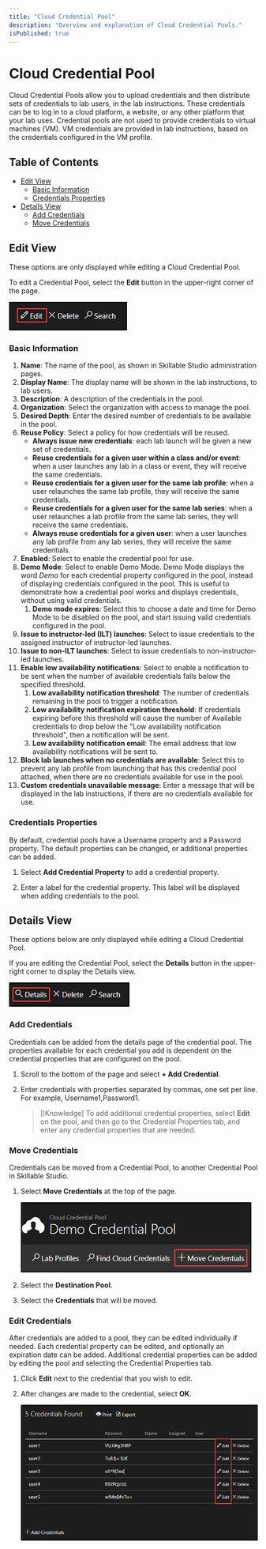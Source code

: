 ```yaml
---
title: "Cloud Credential Pool"
description: "Overview and explanation of Cloud Credential Pools."
isPublished: true
---
```


# Cloud Credential Pool 

Cloud Credential Pools allow you to upload credentials and then distribute sets of credentials to lab users, in the lab instructions. These credentials can be to log in to a cloud platform, a website, or any other platform that your lab uses. Credential pools are not used to provide credentials to virtual machines (VM). VM credentials are provided in lab instructions, based on the credentials configured in the VM profile. 

## Table of Contents 

- [Edit View](#edit-view)
    - [Basic Information](#basic-information)
    - [Credentials Properties](#credentials-properties)
- [Details View](#details-view)
    - [Add Credentials](#add-credentials)
    - [Move Credentials](#move-credentials)


## Edit View

These options are only displayed while editing a Cloud Credential Pool. 

To edit a Credential Pool, select the **Edit** button in the upper-right corner of the page.

![](images/cloud-cred-pool-edit.png)

### Basic Information  

1. **Name**: The name of the pool, as shown in Skillable Studio administration pages. 
1. **Display Name**: The display name will be shown in the lab instructions, to lab users.
1. **Description**: A description of the credentials in the pool. 
1. **Organization**: Select the organization with access to manage the pool.
1. **Desired Depth**: Enter the desired number of credentials to be available in the pool.
1. **Reuse Policy**: Select a policy for how credentials will be reused. 
    - **Always issue new credentials**: each lab launch will be given a new set of credentials. 
    - **Reuse credentials for a given user within a class and/or event**: when a user launches any lab in a class or event, they will receive the same credentials. 
    - **Reuse credentials for a given user for the same lab profile**: when a user relaunches the same lab profile, they will receive the same credentials. 
    - **Reuse credentials for a given user for the same lab series**: when a user relaunches a lab profile from the same lab series, they will receive the same credentials. 
    - **Always reuse credentials for a given user**: when a user launches any lab profile from any lab series, they will receive the same credentials.
1. **Enabled**: Select to enable the credential pool for use.
1. **Demo Mode**: Select to enable Demo Mode. Demo Mode displays the word _Demo_ for each credential property configured in the pool, instead of displaying credentials configured in the pool. This is useful to demonstrate how a credential pool works and displays credentials, without using valid credentials. 
    1. **Demo mode expires**: Select this to choose a date and time for Demo Mode to be disabled on the pool, and start issuing valid credentials configured in the pool. 
1. **Issue to instructor-led (ILT) launches**: Select to issue credentials to the assigned instructor of instructor-led launches.
1. **Issue to non-ILT launches**: Select to issue credentials to non-instructor-led launches.
1. **Enable low availability notifications**: Select to enable a notification to be sent when the number of available credentials falls below the specified threshold. 
    1. **Low availability notification threshold**: The number of credentials remaining in the pool to trigger a notification. 
    1. **Low availability notification expiration threshold**: If credentials expiring before this threshold will cause the number of Available credentials to drop below the "Low availability notification threshold", then a notification will be sent.
    1. **Low availability notification email**: The email address that low availability notifications will be sent to.
1. **Block lab launches when no credentials are available**: Select this to prevent any lab profile from launching that has this credential pool attached, when there are no credentials available for use in the pool. 
1. **Custom credentials unavailable message**: Enter a message that will be displayed in the lab instructions, if there are no credentials available for use. 

### Credentials Properties 

By default, credential pools have a Username property and a Password property. The default properties can be changed, or additional properties can be added.

1. Select **Add Credential Property** to add a credential property. 

1. Enter a label for the credential property. This label will be displayed when adding credentials to the pool. 

## Details View 

These options below are only displayed while editing a Cloud Credential Pool. 

If you are editing the Credential Pool, select the **Details** button in the upper-right corner to display the Details view. 

![](images/cloud-cred-pool-details.png)

### Add Credentials 

Credentials can be added from the details page of the credential pool. The properties available for each credential you add is dependent on the credential properties that are configured on the pool. 

1. Scroll to the bottom of the page and select **+ Add Credential**. 
1. Enter credentials with properties separated by commas, one set per line. For example, Username1,Password1.

    >[!Knowledge] To add additional credential properties, select **Edit** on the pool, and then go to the Credential Properties tab, and enter any credential properties that are needed. 

### Move Credentials 

Credentials can be moved from a Credential Pool, to another Credential Pool in Skillable Studio. 

1. Select **Move Credentials** at the top of the page. 

    ![](images/cloud-cred-pool-add-move-cred.png)

1. Select the **Destination Pool**. 
1. Select the **Credentials** that will be moved. 

### Edit Credentials 

After credentials are added to a pool, they can be edited individually if needed. Each credential property can be edited, and optionally an expiration date can be added. Additional credential properties can be added by editing the pool and selecting the Credential Properties tab. 

1. Click **Edit** next to the credential that you wish to edit. 
1. After changes are made to the credential, select **OK**.  

    ![](images/cloud-cred-pool-edit-cred.png)